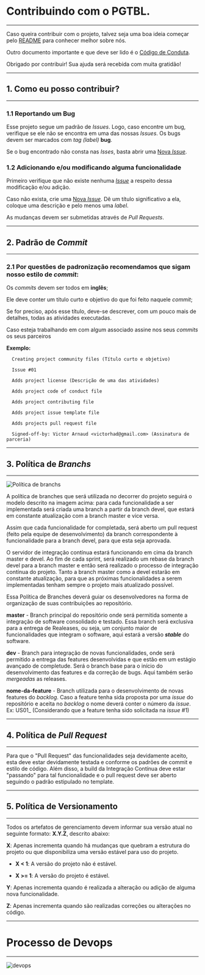 # Contribuindo com o PGTBL.
***

Caso queira contribuir com o projeto, talvez seja uma boa ideia começar pelo [README](https://github.com/VictorArnaud/TBL/blob/master/README.md) para conhecer melhor sobre nós. 

Outro documento importante e que deve ser lido é o [Código de Conduta](https://github.com/VictorArnaud/TBL/blob/master/.github/CODE_OF_CONDUCT.md).

Obrigado por contribuir! Sua ajuda será recebida com muita gratidão!

***
## 1. Como eu posso contribuir?
***

### 1.1 Reportando um Bug

Esse projeto segue um padrão de _Issues_. Logo, caso encontre um bug, verifique se ele não se encontra em uma das nossas _Issues_. Os bugs devem ser marcados com _tag (label)_ __bug__.

Se o bug encontrado não consta nas _Isses_, basta abrir uma [Nova _Issue_](https://github.com/VictorArnaud/TBL/issues/new).

### 1.2 Adicionando e/ou modificando alguma funcionalidade

Primeiro verifique que não existe nenhuma [_Issue_](https://github.com/VictorArnaud/TBL/issues) a respeito dessa modificação e/ou adição.

Caso não exista, crie uma [Nova _Issue_](https://github.com/VictorArnaud/TBL/issues/new). Dê um título significativo a ela, coloque uma descrição e pelo menos uma _label_.

As mudanças devem ser submetidas através de _Pull Requests_.

***
## 2. Padrão de _Commit_
***

### 2.1 Por questões de padronização recomendamos que sigam nosso estilo de _commit_:

Os _commits_ devem ser todos em __inglês__;

Ele deve conter um título curto e objetivo do que foi feito naquele _commit_;

Se for preciso, após esse título, deve-se descrever, com um pouco mais de detalhes, todas as atividades executadas.

Caso esteja trabalhando em com algum associado assine nos seus _commits_ os seus parceiros

__Exemplo:__

```
  Creating project community files (Título curto e objetivo)

  Issue #01

  Adds project license (Descrição de uma das atividades)

  Adds project code of conduct file

  Adds project contributing file

  Adds project issue template file

  Adds projects pull request file

  Signed-off-by: Victor Arnaud <victorhad@gmail.com> (Assinatura de parceria)
```

***
## 3. Política de _Branchs_
***

![Política de branchs](https://cloud.githubusercontent.com/assets/14116020/21487025/bcc38f2c-cba6-11e6-9447-f392a31a2b2d.png)

A política de branches que será utilizada no decorrer do projeto seguirá o modelo descrito na imagem acima: para cada funcionalidade a ser implementada será criada uma branch a partir da branch devel, que estará em constante atualização com a branch master e vice versa.

Assim que cada funcionalidade for completada, será aberto um pull request (feito pela equipe de desenvolvimento) da branch correspondente à funcionalidade para a branch devel, para que esta seja aprovada.

O servidor de integração contínua estará funcionando em cima da branch master e devel. Ao fim de cada sprint, será realizado um rebase da branch devel para a branch master e então será realizado o processo de integração contínua do projeto. Tanto a branch master como a devel estarão em constante atualização, para que as próximas funcionalidades a serem implementadas tenham sempre o projeto mais atualizado possível.

Essa Política de Branches deverá guiar os desenvolvedores na forma de organização de suas contribuições ao repositório.

__master__ - Branch principal do repositório onde será permitida somente a integração de software consolidado e testado. Essa branch será exclusiva para a entrega de Realeases, ou seja, um conjunto maior de funcionalidades que integram o software, aqui estará a versão _**stable**_ do software.

__dev__ - Branch para integração de novas funcionalidades, onde será permitido a entrega das features desenvolvidas e que estão em um estágio avançado de completude. Será o branch base para o início do desenvolvimento das features e da correção de bugs. Aqui também serão _mergeadas_ as releases.

__nome-da-feature__ - Branch utilizada para o desenvolvimento de novas features do _backlog_. Caso a feature tenha sida proposta por uma _issue_ do repositório e aceita no _backlog_ o nome deverá conter o número da _issue_. 
Ex: US01_<nome-da-nova-feature> (Considerando que a feature tenha sido solicitada na _issue_ #1)

***
## 4. Política de _Pull Request_
***

Para que o "Pull Request" das funcionalidades seja devidamente aceito, esta deve estar devidamente testada e conforme os padrões de commit e estilo de código. Além disso, a build da Integração Contínua deve estar "passando" para tal funcionalidade e o pull request deve ser aberto seguindo o padrão estipulado no template.

***
## 5. Política de Versionamento
***

Todos os artefatos de gerenciamento devem informar sua versão atual no seguinte formato: **X.Y.Z**, descrito abaixo:

**X**: Apenas incrementa quando há mudanças que quebram a estrutura do projeto ou que disponibiliza uma versão estável para uso do projeto.

* **X < 1**: A versão do projeto não é estável.

* **X >= 1**: A versão do projeto é estável.

**Y**: Apenas incrementa quando é realizada a alteração ou adição de alguma nova funcionalidade.

**Z**: Apenas incrementa quando são realizadas correções ou alterações no código.

***
# Processo de Devops
***

![devops](https://user-images.githubusercontent.com/14116020/42727480-e2b04d30-877d-11e8-9c8b-94efbe3be94e.png)
